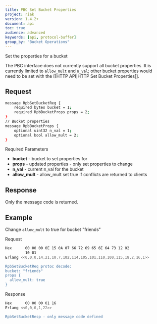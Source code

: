 ```yaml
---
title: PBC Set Bucket Properties
project: riak
version: 1.4.2+
document: api
toc: true
audience: advanced
keywords: [api, protocol-buffer]
group_by: "Bucket Operations"
---
```


Set the properties for a bucket

<div class="note"><p>The PBC interface does not currently support all bucket
properties. It is currently limited to <code>allow_mult</code> and
<code>n_val</code>; other bucket properties would need to be set with the [[HTTP
API|HTTP Set Bucket Properties]].</p>
</div>


## Request


```bash
message RpbSetBucketReq {
    required bytes bucket = 1;
    required RpbBucketProps props = 2;
}
// Bucket properties
message RpbBucketProps {
    optional uint32 n_val = 1;
    optional bool allow_mult = 2;
}
```


Required Parameters

* **bucket** - bucket to set properties for
* **props** - updated properties - only set properties to change
* **n_val** - current n_val for the bucket
* **allow_mult** - allow_mult set true if conflicts are returned to clients

## Response

Only the message code is returned.

## Example

Change `allow_mult` to true for bucket "friends"

Request

```bash
Hex      00 00 00 0E 15 0A 07 66 72 69 65 6E 64 73 12 02
         10 01
Erlang <<0,0,0,14,21,10,7,102,114,105,101,110,100,115,18,2,16,1>>

RpbSetBucketReq protoc decode:
bucket: "friends"
props {
  allow_mult: true
}

```


Response

```bash
Hex      00 00 00 01 16
Erlang <<0,0,0,1,22>>

RpbSetBucketResp - only message code defined
```
